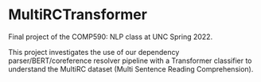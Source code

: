 # MultiRCTransformer

Final project of the COMP590: NLP class at UNC Spring 2022. 

This project investigates the use of our dependency parser/BERT/coreference resolver pipeline with a Transformer classifier to understand the MultiRC dataset (Multi Sentence Reading Comprehension).
